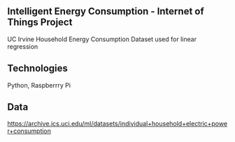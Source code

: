 ## Intelligent Energy Consumption - Internet of Things Project
UC Irvine Household Energy Consumption Dataset used for linear regression

## Technologies
Python, Raspberrry Pi

## Data 
https://archive.ics.uci.edu/ml/datasets/individual+household+electric+power+consumption
